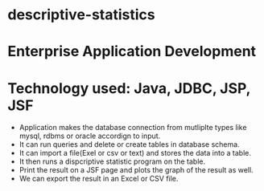 # descriptive-statistics

# Enterprise Application Development

# Technology used: Java, JDBC, JSP, JSF

* Application makes the database connection from mutliplte types like mysql, rdbms or oracle accordign to input.
* It can run queries and delete or create tables in database schema.
* It can import a file(Exel or csv or text) and stores the data into a table.
* It then runs a dispcriptive statistic program on the table.
* Print the result on a JSF page and plots the graph of the result as well.
* We can export the result in an Excel or CSV file.
